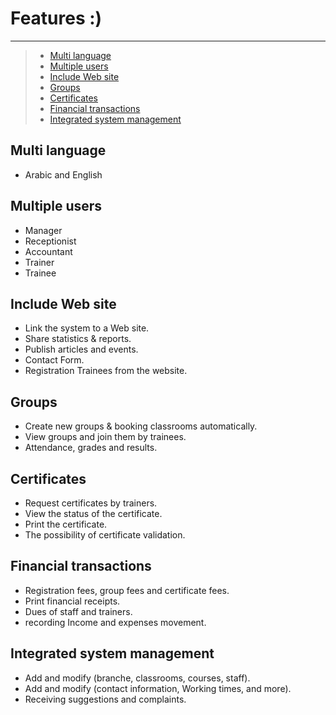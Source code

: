 # Features :)
---


> - [Multi language](#multi-language)
> - [Multiple users](#multiple-users)
> - [Include Web site](#include-web-site)
> - [Groups](#groups)
> - [Certificates](#certificates)
> - [Financial transactions](#financial-transactions)
> - [Integrated system management](#integrated-system-management)


## Multi language
  - Arabic and English

## Multiple users
  - Manager
  - Receptionist
  - Accountant
  - Trainer
  - Trainee

## Include Web site
  - Link the system to a Web site.
  - Share statistics & reports.
  - Publish articles and events.
  - Contact Form.
  - Registration Trainees from the website.

## Groups
  - Create new groups & booking classrooms automatically.
  - View groups and join them by trainees.
  - Attendance, grades and results.

## Certificates
  - Request certificates by trainers.
  - View the status of the certificate.
  - Print the certificate.
  - The possibility of certificate validation.

## Financial transactions
  - Registration fees, group fees and certificate fees.
  - Print financial receipts.
  - Dues of staff and trainers.
  - recording Income and expenses movement.

## Integrated system management
  - Add and modify (branche, classrooms, courses, staff).
  - Add and modify (contact information, Working times, and more).
  - Receiving suggestions and complaints.
